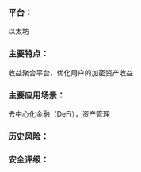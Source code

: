 ### 平台：

以太坊

### 主要特点：

收益聚合平台，优化用户的加密资产收益

### 主要应用场景：

去中心化金融（DeFi），资产管理



### 历史风险：



### 安全评级：